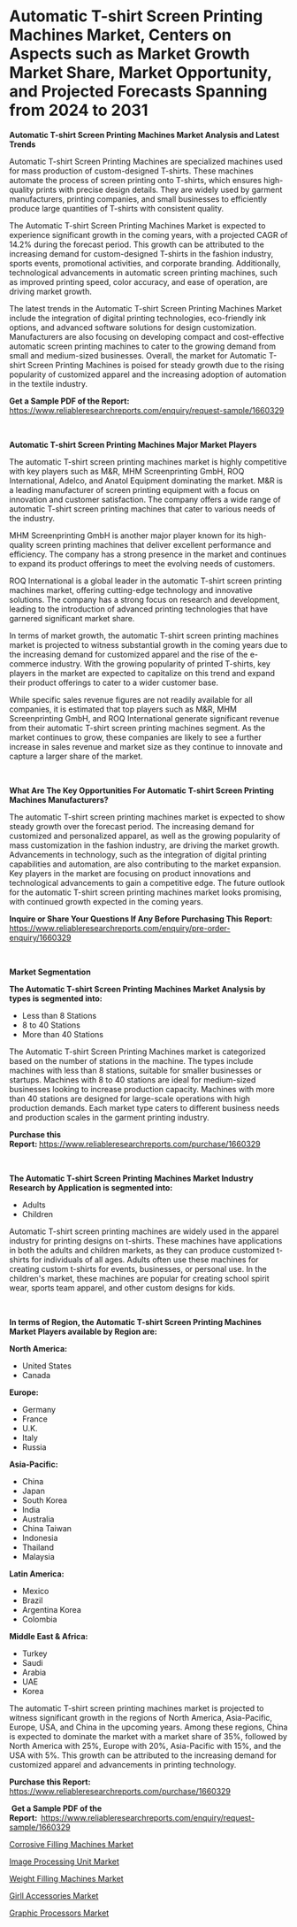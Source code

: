 <p><h1>Automatic T-shirt Screen Printing Machines Market, Centers on Aspects such as Market Growth Market Share, Market Opportunity, and Projected Forecasts Spanning from 2024 to 2031</h1></p><p><strong>Automatic T-shirt Screen Printing Machines Market Analysis and Latest Trends</strong></p>
<p><p>Automatic T-shirt Screen Printing Machines are specialized machines used for mass production of custom-designed T-shirts. These machines automate the process of screen printing onto T-shirts, which ensures high-quality prints with precise design details. They are widely used by garment manufacturers, printing companies, and small businesses to efficiently produce large quantities of T-shirts with consistent quality.</p><p>The Automatic T-shirt Screen Printing Machines Market is expected to experience significant growth in the coming years, with a projected CAGR of 14.2% during the forecast period. This growth can be attributed to the increasing demand for custom-designed T-shirts in the fashion industry, sports events, promotional activities, and corporate branding. Additionally, technological advancements in automatic screen printing machines, such as improved printing speed, color accuracy, and ease of operation, are driving market growth.</p><p>The latest trends in the Automatic T-shirt Screen Printing Machines Market include the integration of digital printing technologies, eco-friendly ink options, and advanced software solutions for design customization. Manufacturers are also focusing on developing compact and cost-effective automatic screen printing machines to cater to the growing demand from small and medium-sized businesses. Overall, the market for Automatic T-shirt Screen Printing Machines is poised for steady growth due to the rising popularity of customized apparel and the increasing adoption of automation in the textile industry.</p></p>
<p><strong>Get a Sample PDF of the Report:&nbsp;</strong> <a href="https://www.reliableresearchreports.com/enquiry/request-sample/1660329">https://www.reliableresearchreports.com/enquiry/request-sample/1660329</a></p>
<p>&nbsp;</p>
<p><strong>Automatic T-shirt Screen Printing Machines Major Market Players</strong></p>
<p><p>The automatic T-shirt screen printing machines market is highly competitive with key players such as M&R, MHM Screenprinting GmbH, ROQ International, Adelco, and Anatol Equipment dominating the market. M&R is a leading manufacturer of screen printing equipment with a focus on innovation and customer satisfaction. The company offers a wide range of automatic T-shirt screen printing machines that cater to various needs of the industry.</p><p>MHM Screenprinting GmbH is another major player known for its high-quality screen printing machines that deliver excellent performance and efficiency. The company has a strong presence in the market and continues to expand its product offerings to meet the evolving needs of customers.</p><p>ROQ International is a global leader in the automatic T-shirt screen printing machines market, offering cutting-edge technology and innovative solutions. The company has a strong focus on research and development, leading to the introduction of advanced printing technologies that have garnered significant market share.</p><p>In terms of market growth, the automatic T-shirt screen printing machines market is projected to witness substantial growth in the coming years due to the increasing demand for customized apparel and the rise of the e-commerce industry. With the growing popularity of printed T-shirts, key players in the market are expected to capitalize on this trend and expand their product offerings to cater to a wider customer base.</p><p>While specific sales revenue figures are not readily available for all companies, it is estimated that top players such as M&R, MHM Screenprinting GmbH, and ROQ International generate significant revenue from their automatic T-shirt screen printing machines segment. As the market continues to grow, these companies are likely to see a further increase in sales revenue and market size as they continue to innovate and capture a larger share of the market.</p></p>
<p>&nbsp;</p>
<p><strong>What Are The Key Opportunities For Automatic T-shirt Screen Printing Machines Manufacturers?</strong></p>
<p><p>The automatic T-shirt screen printing machines market is expected to show steady growth over the forecast period. The increasing demand for customized and personalized apparel, as well as the growing popularity of mass customization in the fashion industry, are driving the market growth. Advancements in technology, such as the integration of digital printing capabilities and automation, are also contributing to the market expansion. Key players in the market are focusing on product innovations and technological advancements to gain a competitive edge. The future outlook for the automatic T-shirt screen printing machines market looks promising, with continued growth expected in the coming years.</p></p>
<p><strong>Inquire or Share Your Questions If Any Before Purchasing This Report:</strong> <a href="https://www.reliableresearchreports.com/enquiry/pre-order-enquiry/1660329">https://www.reliableresearchreports.com/enquiry/pre-order-enquiry/1660329</a></p>
<p>&nbsp;</p>
<p><strong>Market Segmentation</strong></p>
<p><strong>The Automatic T-shirt Screen Printing Machines Market Analysis by types is segmented into:</strong></p>
<p><ul><li>Less than 8 Stations</li><li>8 to 40 Stations</li><li>More than 40 Stations</li></ul></p>
<p><p>The Automatic T-shirt Screen Printing Machines market is categorized based on the number of stations in the machine. The types include machines with less than 8 stations, suitable for smaller businesses or startups. Machines with 8 to 40 stations are ideal for medium-sized businesses looking to increase production capacity. Machines with more than 40 stations are designed for large-scale operations with high production demands. Each market type caters to different business needs and production scales in the garment printing industry.</p></p>
<p><strong>Purchase this Report:&nbsp;</strong><a href="https://www.reliableresearchreports.com/purchase/1660329">https://www.reliableresearchreports.com/purchase/1660329</a></p>
<p>&nbsp;</p>
<p><strong>The Automatic T-shirt Screen Printing Machines Market Industry Research by Application is segmented into:</strong></p>
<p><ul><li>Adults</li><li>Children</li></ul></p>
<p><p>Automatic T-shirt screen printing machines are widely used in the apparel industry for printing designs on t-shirts. These machines have applications in both the adults and children markets, as they can produce customized t-shirts for individuals of all ages. Adults often use these machines for creating custom t-shirts for events, businesses, or personal use. In the children's market, these machines are popular for creating school spirit wear, sports team apparel, and other custom designs for kids.</p></p>
<p>&nbsp;</p>
<p><strong>In terms of Region, the Automatic T-shirt Screen Printing Machines Market Players available by Region are:</strong></p>
<p>
    <p> <strong> North America: </strong>
        <ul>
            <li>United States</li>
            <li>Canada</li>
        </ul>
        </p> 
    <p> <strong> Europe: </strong>
        <ul>
            <li>Germany</li>
            <li>France</li>
            <li>U.K.</li>
            <li>Italy</li>
            <li>Russia</li>
        </ul>
        </p> 
    <p> <strong> Asia-Pacific: </strong>
        <ul>
            <li>China</li>
            <li>Japan</li>
            <li>South Korea</li>
            <li>India</li>
            <li>Australia</li>
            <li>China Taiwan</li>
            <li>Indonesia</li>
            <li>Thailand</li>
            <li>Malaysia</li>
        </ul>
        </p> 
    <p> <strong> Latin America: </strong>
        <ul>
            <li>Mexico</li>
            <li>Brazil</li>
            <li>Argentina Korea</li>
            <li>Colombia</li>
        </ul>
        </p> 
    <p> <strong> Middle East & Africa: </strong>
        <ul>
            <li>Turkey</li>
            <li>Saudi</li>
            <li>Arabia</li>
            <li>UAE</li>
            <li>Korea</li>
        </ul>
    </p>
    </p>
<p><p>The automatic T-shirt screen printing machines market is projected to witness significant growth in the regions of North America, Asia-Pacific, Europe, USA, and China in the upcoming years. Among these regions, China is expected to dominate the market with a market share of 35%, followed by North America with 25%, Europe with 20%, Asia-Pacific with 15%, and the USA with 5%. This growth can be attributed to the increasing demand for customized apparel and advancements in printing technology.</p></p>
<p><strong>Purchase this Report: </strong><a href="https://www.reliableresearchreports.com/purchase/1660329">https://www.reliableresearchreports.com/purchase/1660329</a></p>
<p>&nbsp;<strong>Get a Sample PDF of the Report:&nbsp;&nbsp;</strong><a href="https://www.reliableresearchreports.com/enquiry/request-sample/1660329">https://www.reliableresearchreports.com/enquiry/request-sample/1660329</a></p>
<p><strong></strong></p>
<p><p><a href="https://rainy-horn-d69.notion.site/Corrosive-Filling-Machines-Market-Size-Growth-and-Forecast-from-2024-2031-d732b3b8c8bb420d8a58fc3b5f4ee7eb">Corrosive Filling Machines Market</a></p><p><a href="https://view.publitas.com/reportprime-1/image-processing-unit-market-size-and-growth-market-segmentation-regional-and-country-breakdowns-and-market-trends-for-period-from-2024-2031/">Image Processing Unit Market</a></p><p><a href="https://rainy-horn-d69.notion.site/Weight-Filling-Machines-Market-A-Comprehensive-Report-of-its-Market-Share-Growth-Trends-2024-20-0d17c026611046cd8f8d8a8043282344">Weight Filling Machines Market</a></p><p><a href="https://woozy-pyroraptor-a1f.notion.site/Girll-Accessories-Market-Research-Report-The-Key-To-Successful-Business-Strategy-Forecasted-for-Per-c1edf0d2e0b240e9b1589fbdaeceaa2e">Girll Accessories Market</a></p><p><a href="https://view.publitas.com/reportprime-1/graphic-processors-market-furnish-information-about-market-size-market-share-market-dynamics-and-projections-spanning-from-2024-to-2031/">Graphic Processors Market</a></p></p>